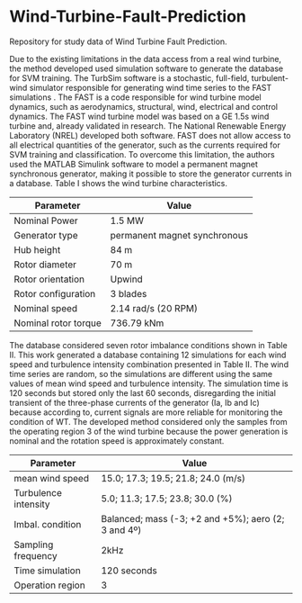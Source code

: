 # Wind-Turbine-Fault-Prediction

Repository for study data of Wind Turbine Fault Prediction.

Due to the existing limitations in the data access from a real wind turbine, the method developed used simulation software to generate the database for SVM training. The TurbSim software is a stochastic, full-field, turbulent-wind simulator responsible for generating wind time series to the FAST simulations . The FAST is a code responsible for wind turbine model dynamics, such as aerodynamics, structural, wind, electrical and control dynamics. The FAST wind turbine model was based on a GE 1.5s wind turbine and, already validated in research. The National Renewable Energy Laboratory (NREL) developed both software. FAST does not allow access to all electrical quantities of the generator, such as the currents required for SVM training and classification. To overcome this limitation, the authors used the MATLAB Simulink software to model a permanent magnet synchronous generator, making it possible to store the generator currents in a database. Table I shows the wind turbine characteristics. 

| Parameter            | Value                        |
|----------------------|------------------------------|
| Nominal Power        | 1.5 MW                       |
| Generator type       | permanent magnet synchronous |
| Hub height           | 84 m                         |
| Rotor diameter       | 70 m                         |
| Rotor orientation    | Upwind                       |
| Rotor configuration  | 3 blades                     |
| Nominal speed        | 2.14 rad/s (20 RPM)          |
| Nominal rotor torque | 736.79 kNm                   |

The database considered seven rotor imbalance conditions shown in Table II. This work generated a database containing 12 simulations for each wind speed and turbulence intensity combination presented in Table II. The wind time series are random, so the simulations are different using the same values of mean wind speed and turbulence intensity. The simulation time is 120 seconds but stored only the last 60 seconds, disregarding the initial transient of the three-phase currents of the generator (Ia, Ib and Ic) because according to, current signals are more reliable for monitoring the condition of WT. The developed method considered only the samples from the operating region 3 of the wind turbine because the power generation is nominal and the rotation speed is approximately constant.

| Parameter            | Value                                               |
|----------------------|-----------------------------------------------------|
| mean wind speed      | 15.0; 17.3; 19.5; 21.8; 24.0 (m/s)                  |
| Turbulence intensity | 5.0; 11.3; 17.5; 23.8; 30.0 (%)                     |
| Imbal. condition     | Balanced; mass (-3; +2 and +5%); aero (2; 3 and 4º) |
| Sampling frequency   | 2kHz                                                |
| Time simulation      | 120 seconds                                         |
| Operation region     | 3                                                   |